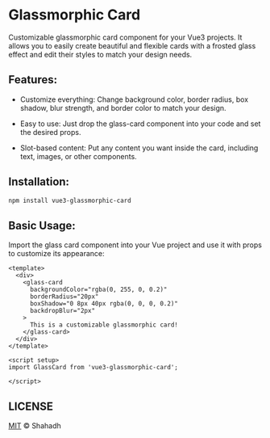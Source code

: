 #  Glassmorphic Card

Customizable glassmorphic card component for your Vue3 projects. It allows you to easily create beautiful and flexible cards with a frosted glass effect and edit their styles to match your design needs.

## Features:

- Customize everything: Change background color, border radius, box shadow, blur strength, and border color to match your design.

- Easy to use: Just drop the glass-card component into your code and set the desired props.

- Slot-based content: Put any content you want inside the card, including text, images, or other components.


## Installation:

```bash
npm install vue3-glassmorphic-card
```

## Basic Usage: 

Import the glass card component into your Vue project and use it with props to customize its appearance:

```
<template>
  <div>
    <glass-card
      backgroundColor="rgba(0, 255, 0, 0.2)"
      borderRadius="20px"
      boxShadow="0 8px 40px rgba(0, 0, 0, 0.2)"
      backdropBlur="2px"
    >
      This is a customizable glassmorphic card!
    </glass-card>
  </div>
</template>

<script setup>
import GlassCard from 'vue3-glassmorphic-card';

</script>
```

## LICENSE

[MIT](https://choosealicense.com/licenses/mit/) © Shahadh


